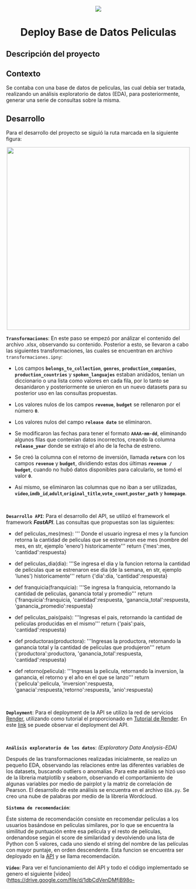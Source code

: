 <p align=center><img src=https://d31uz8lwfmyn8g.cloudfront.net/Assets/logo-henry-white-lg.png><p>

# <h1 align=center> **Deploy Base de Datos Peliculas** </h1>

## **Descripción del proyecto**

## Contexto

Se contaba con una base de datos de peliculas, las cual debia ser tratada, realizando un análisis exploratorio de datos (EDA), para posteriormente, generar una serie de consultas sobre la misma. 


## Desarrollo

Para el desarrollo del proyecto se siguió la ruta marcada en la siguiente figura:

<p align="center">
<img src="https://github.com/HX-PRomero/PI_ML_OPS/raw/main/src/DiagramaConceptualDelFlujoDeProcesos.png"  height=500>
</p>


**`Transformaciones`**:  En este paso se empezó por análizar el contenido del archivo .xlsx, observando su contenido. Posterior a esto, se llevaron a cabo las siguientes transformaciones, las cuales se encuentran en archivo `transformaciones.ipny`:

+ Los campos **`belongs_to_collection`**, **`genres`**, **`production_companies`**, **`production_countries`**  y **`spoken_languajes`** estaban anidados, tenian un diccionario o una lista como valores en cada fila, por lo tanto se desanidaron y posteriormente se unieron en un nuevo datasets para su posterior uso en las consultas propuestas. 

+ Los valores nulos de los campos **`revenue`**, **`budget`** se rellenaron por el número **`0`**.
  
+ Los valores nulos del campo **`release date`** se eliminaron.

+ Se modificaron las fechas para tener el formato **`AAAA-mm-dd`**, eliminando algunos filas que contenian datos incorrectos, creando la columna **`release_year`** donde se extrajo el año de la fecha de estreno.

+ Se creó la columna con el retorno de inversión, llamada **`return`** con los campos **`revenue`** y **`budget`**, dividiendo estas dos últimas **`revenue / budget`**, cuando no hubó datos disponibles para calcularlo, se tomó el valor **`0`**.

+ Así mismo, se eliminaron las columnas que no iban a ser utilizadas, **`video`**,**`imdb_id`**,**`adult`**,**`original_title`**,**`vote_count`**,**`poster_path`** y **`homepage`**.

<br/>

**`Desarrollo API`**:  Para el desarrollo del API, se utilizó el framework el framework ***FastAPI***. Las consultas que propuestas son las siguientes:

  
+ def peliculas_mes(mes):
    ''' Donde el usuario ingresa el mes y la funcion retorna la cantidad de peliculas que se estrenaron ese mes (nombre del mes, en str, ejemplo 'enero') historicamente'''
    return {'mes':mes, 'cantidad':respuesta}

+ def peliculas_dia(dia):
    '''Se ingresa el dia y la funcion retorna la cantidad de peliculas que se estrenaron ese dia (de la semana, en str, ejemplo 'lunes') historicamente'''
    return {'dia':dia, 'cantidad':respuesta}

+ def franquicia(franquicia):
    '''Se ingresa la franquicia, retornando la cantidad de peliculas, ganancia total y promedio'''
    return {'franquicia':franquicia, 'cantidad':respuesta, 'ganancia_total':respuesta, 'ganancia_promedio':respuesta}

+ def peliculas_pais(pais):
    '''Ingresas el pais, retornando la cantidad de peliculas producidas en el mismo'''
    return {'pais':pais, 'cantidad':respuesta}

+ def productoras(productora):
    '''Ingresas la productora, retornando la ganancia total y la cantidad de peliculas que produjeron'''
    return {'productora':productora, 'ganancia_total':respuesta, 'cantidad':respuesta}

+ def retorno(pelicula):
    '''Ingresas la pelicula, retornando la inversion, la ganancia, el retorno y el año en el que se lanzo'''
    return {'pelicula':pelicula, 'inversion':respuesta, 'ganacia':respuesta,'retorno':respuesta, 'anio':respuesta}



<br/>


**`Deployment`**:  Para el deployment de la API se utilizo la red de servicios [Render](https://render.com/docs/free#free-web-services), utilizando como tutorial el proporcionado en [Tutorial de Render](https://github.com/HX-FNegrete/render-fastapi-tutorial). En este [link](https://pi1-henry-0jww.onrender.com/docs#/) se puede observar el deployment del API. 

<br/>

**`Análisis exploratorio de los datos`**: _(Exploratory Data Analysis-EDA)_

Después de las transformaciones realizadas inicialmente, se realizo un pequeño EDA, observando las relaciones entre las diferentes variables de los datasets, buscando outliers o anomalías. Para este análisis se hizó uso de la libreria matplotlib y seaborn, observando el comportamiento de algunas variables por medio de pairplot y la matriz de correlación de Pearson. El desarrollo de este análisis se encuentra en el archivo `EDA.py`. Se creo una nube de palabras por medio de la libreria Wordcloud.

**`Sistema de recomendación`**: 

Éste sistema de recomendación consiste en recomendar películas a los usuarios basándose en películas similares, por lo que se encuentra la similitud de puntuación entre esa película y el resto de películas, ordenandose según el score de similaridad y devolviendo una lista de Python con 5 valores, cada uno siendo el string del nombre de las películas con mayor puntaje, en orden descendente. Esta funcion se encuentra ser deployado en la [API](https://pi1-huzk.onrender.com/docs#/) y se llama recomendación.


**`Video`**: Para ver el funcionamiento del API y todo el código implementado se genero el siguiente [video](https://drive.google.com/file/d/1dbCdVenDMfjB98o-

